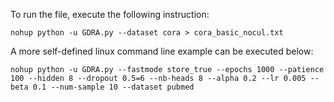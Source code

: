To run the file, execute the following instruction:
```
nohup python -u GDRA.py --dataset cora > cora_basic_nocul.txt
```

A more self-defined linux command line example can be executed below:

```
nohup python -u GDRA.py --fastmode store_true --epochs 1000 --patience 100 --hidden 8 --dropout 0.5=6 --nb-heads 8 --alpha 0.2 --lr 0.005 --beta 0.1 --num-sample 10 --dataset pubmed
```


